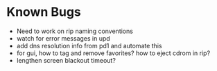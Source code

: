 # Known Bugs
* Need to work on rip naming conventions
* watch for error messages in upd
* add dns resolution info from pd1 and automate this
* for gui, how to tag and remove favorites? how to eject cdrom in rip?
* lengthen screen blackout timeout?

